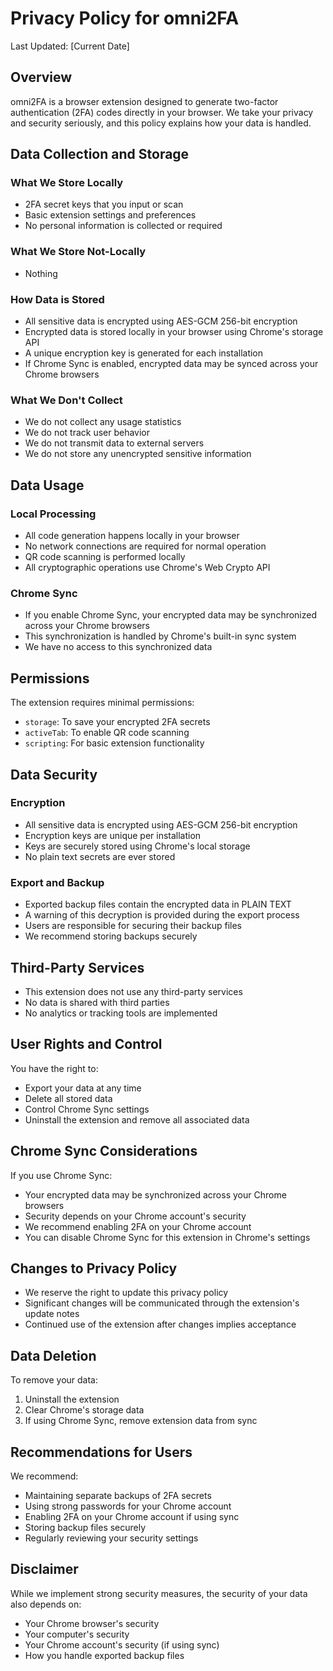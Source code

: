 # Privacy Policy for omni2FA

Last Updated: [Current Date]

## Overview
omni2FA is a browser extension designed to generate two-factor authentication (2FA) codes directly in your browser. We take your privacy and security seriously, and this policy explains how your data is handled.

## Data Collection and Storage

### What We Store Locally
- 2FA secret keys that you input or scan
- Basic extension settings and preferences
- No personal information is collected or required

### What We Store Not-Locally
- Nothing

### How Data is Stored
- All sensitive data is encrypted using AES-GCM 256-bit encryption
- Encrypted data is stored locally in your browser using Chrome's storage API
- A unique encryption key is generated for each installation
- If Chrome Sync is enabled, encrypted data may be synced across your Chrome browsers

### What We Don't Collect
- We do not collect any usage statistics
- We do not track user behavior
- We do not transmit data to external servers
- We do not store any unencrypted sensitive information

## Data Usage

### Local Processing
- All code generation happens locally in your browser
- No network connections are required for normal operation
- QR code scanning is performed locally
- All cryptographic operations use Chrome's Web Crypto API

### Chrome Sync
- If you enable Chrome Sync, your encrypted data may be synchronized across your Chrome browsers
- This synchronization is handled by Chrome's built-in sync system
- We have no access to this synchronized data

## Permissions

The extension requires minimal permissions:
- `storage`: To save your encrypted 2FA secrets
- `activeTab`: To enable QR code scanning
- `scripting`: For basic extension functionality

## Data Security

### Encryption
- All sensitive data is encrypted using AES-GCM 256-bit encryption
- Encryption keys are unique per installation
- Keys are securely stored using Chrome's local storage
- No plain text secrets are ever stored

### Export and Backup
- Exported backup files contain the encrypted data in PLAIN TEXT
- A warning of this decryption is provided during the export process
- Users are responsible for securing their backup files
- We recommend storing backups securely

## Third-Party Services

- This extension does not use any third-party services
- No data is shared with third parties
- No analytics or tracking tools are implemented

## User Rights and Control

You have the right to:
- Export your data at any time
- Delete all stored data
- Control Chrome Sync settings
- Uninstall the extension and remove all associated data

## Chrome Sync Considerations

If you use Chrome Sync:
- Your encrypted data may be synchronized across your Chrome browsers
- Security depends on your Chrome account's security
- We recommend enabling 2FA on your Chrome account
- You can disable Chrome Sync for this extension in Chrome's settings

## Changes to Privacy Policy

- We reserve the right to update this privacy policy
- Significant changes will be communicated through the extension's update notes
- Continued use of the extension after changes implies acceptance

## Data Deletion

To remove your data:
1. Uninstall the extension
2. Clear Chrome's storage data
3. If using Chrome Sync, remove extension data from sync

## Recommendations for Users

We recommend:
- Maintaining separate backups of 2FA secrets
- Using strong passwords for your Chrome account
- Enabling 2FA on your Chrome account if using sync
- Storing backup files securely
- Regularly reviewing your security settings

## Disclaimer

While we implement strong security measures, the security of your data also depends on:
- Your Chrome browser's security
- Your computer's security
- Your Chrome account's security (if using sync)
- How you handle exported backup files
